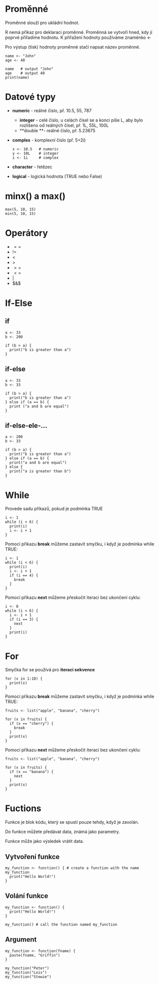 # Proměnné

Proměnné slouží pro ukládní hodnot.

R nemá příkaz pro deklaraci proměnné. Proměnná se vytvoří hned, kdy jí poprvé přířadíme hodnotu. K přiřažení hodnoty používáme znaménko <-

Pro výstup (tisk) hodnoty proměnné stačí napsat název proměnné.

```
name <- "John"
age <- 40

name   # output "John"
age    # output 40
print(name)
```

# Datové typy

- **numeric** - reálné číslo, př. 10.5, 55, 787
  - **integer** - celé číslo, u celách čísel se a konci píše L, aby bylo rozlišeno od reálných čísel, př. 1L, 55L, 100L
  - **double **- reálné číslo, př. 5.23675
   
- **complex** - komplexní číslo (př. 5+2i)
  ```
  x <- 10.5   # numeric
  y <- 10L    # integer
  z <- 1i     # complex
  ```
- **character** - řetězec
- **logical** - logická hodnota (TRUE nebo False)

# minx() a max()
```
max(5, 10, 15)
min(5, 10, 15)
```

# Operátory
- $==$
- $!=$
- $<$
- $>$
- $>=$
- $<=$
- $|$
- $&$

# If-Else

## if 
```
a <- 33
b <- 200

if (b > a) {
  print("b is greater than a")
}
```
## if-else
```
a <- 33
b <- 33

if (b > a) {
  print("b is greater than a")
} else if (a == b) {
  print ("a and b are equal")
}
```

## if-else-ele-...
```
a <- 200
b <- 33

if (b > a) {
  print("b is greater than a")
} else if (a == b) {
  print("a and b are equal")
} else {
  print("a is greater than b")
}
```

# While

Provede sadu příkazů, pokud je podmínka TRUE

```
i <- 1
while (i < 6) {
  print(i)
  i <- i + 1
}
```

Pomocí příkazu **break** můžeme zastavit smyčku, i když je podmínka while TRUE:

```
i <- 1
while (i < 6) {
  print(i)
  i <- i + 1
  if (i == 4) {
    break
  }
}
```
Pomocí příkazu **next**  můžeme přeskočit iteraci bez ukončení cyklu:

```
i <- 0
while (i < 6) {
  i <- i + 1
  if (i == 3) {
    next
  }
  print(i)
}
```

# For

Smyčka for se používá pro **iteraci sekvence**

```
for (x in 1:10) {
  print(x)
}
```

Pomocí příkazu **break** můžeme zastavit smyčku, i když je podmínka while TRUE:

```
fruits <- list("apple", "banana", "cherry")

for (x in fruits) {
  if (x == "cherry") {
    break
  }
  print(x)
}
```

Pomocí příkazu **next**  můžeme přeskočit iteraci bez ukončení cyklu:

```
fruits <- list("apple", "banana", "cherry")

for (x in fruits) {
  if (x == "banana") {
    next
  }
  print(x)
}
```

# Fuctions

Funkce je blok kódu, který se spustí pouze tehdy, když je zavolán.

Do funkce můžete předávat data, známá jako parametry.

Funkce může jako výsledek vrátit data.

## Vytvoření funkce

```
my_function <- function() { # create a function with the name my_function
  print("Hello World!")
}
```

## Volání funkce

```
my_function <- function() {
  print("Hello World!")
}

my_function() # call the function named my_function
```

## Argument 

```
my_function <- function(fname) {
  paste(fname, "Griffin")
}

my_function("Peter")
my_function("Lois")
my_function("Stewie")
```
 
